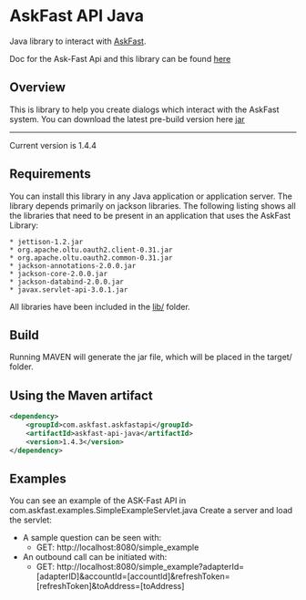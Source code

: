 AskFast API Java
================

Java library to interact with [AskFast](http://www.ask-fast.com).

Doc for the Ask-Fast Api and this library can be found [here](http://docs.askfast.apiary.io)

Overview
--------

This is library to help you create dialogs which interact with the AskFast system. You can download the latest pre-build version here
[jar](https://github.com/askfast/askfast-api-java/blob/master/bin/askfast-api-java-1.4.3.jar?raw=true)

------------

Current version is 1.4.4


Requirements
------------

You can install this library in any Java application or application server. The library depends primarily on jackson libraries. The following listing shows all the libraries that need to be present in an application that uses the AskFast Library:

	* jettison-1.2.jar
	* org.apache.oltu.oauth2.client-0.31.jar
	* org.apache.oltu.oauth2.common-0.31.jar
	* jackson-annotations-2.0.0.jar
	* jackson-core-2.0.0.jar
	* jackson-databind-2.0.0.jar
	* javax.servlet-api-3.0.1.jar

All libraries have been included in the [lib/](https://github.com/askfast/askfast-api-java/tree/master/lib) folder.

Build
-----
Running MAVEN will generate the jar file, which will be placed in the target/ folder.

Using the Maven artifact
------------------------

```xml
<dependency>
    <groupId>com.askfast.askfastapi</groupId>
    <artifactId>askfast-api-java</artifactId>
    <version>1.4.3</version>
</dependency>
```

Examples
--------
You can see an example of the ASK-Fast API in com.askfast.examples.SimpleExampleServlet.java
Create a server and load the servlet: 
* A sample question can be seen with:
	* GET: http://localhost:8080/simple_example
* An outbound call can be initiated with:
	* GET: http://localhost:8080/simple_example?adapterId=[adapterID]&accountId=[accountId]&refreshToken=[refreshToken]&toAddress=[toAddress]
